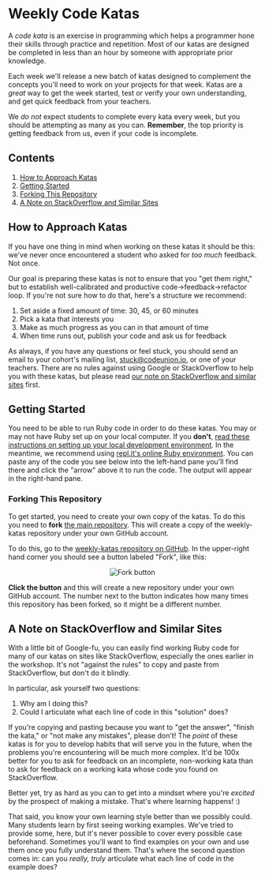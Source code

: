 # Weekly Code Katas

A <dfn>code kata</dfn> is an exercise in programming which helps a programmer hone their skills through practice and repetition. Most of our katas are designed be completed in less than an hour by someone with appropriate prior knowledge.

Each week we'll release a new batch of katas designed to complement the concepts you'll need to work on your projects for that week.  Katas are a *great* way to get the week started, test or verify your own understanding, and get quick feedback from your teachers.

We *do not* expect students to complete every kata every week, but you should be attempting as many as you can.  **Remember**, the top priority is getting feedback from us, even if your code is incomplete.

## Contents

1. [How to Approach Katas](#how-to-approach-katas)
1. [Getting Started](#getting-started)
  1. [Forking This Repository](#forking-this-repository)
1. [A Note on StackOverflow and Similar Sites](#a-note-on-stackoverflow-and-similar-sites)

## How to Approach Katas

If you have one thing in mind when working on these katas it should be this: we've never once encountered a student who asked for _too much_ feedback.  Not once.

Our goal is preparing these katas is not to ensure that you "get them right," but to establish well-calibrated and productive code→feedback→refactor loop. If you're not sure how to do that, here's a structure we recommend:

1. Set aside a fixed amount of time: 30, 45, or 60 minutes
1. Pick a kata that interests you
1. Make as much progress as you can in that amount of time
1. When time runs out, publish your code and ask us for feedback

As always, if you have any questions or feel stuck, you should send an email to your cohort's mailing list, <stuck@codeunion.io>, or one of your teachers. There are no rules against using Google or StackOverflow to help you with these katas, but please read [our note on StackOverflow and similar sites](#a-note-on-stackoverflow-and-similar-sites) first.

## Getting Started

You need to be able to run Ruby code in order to do these katas.  You may or may not have Ruby set up on your local computer.  If you **don't**, [read these instructions on setting up your local development environment](https://gist.github.com/jfarmer/484c21cf93a27cd9dcff).  In the meantime, we recommend using [repl.it's online Ruby environment](http://repl.it/languages/Ruby).  You can paste any of the code you see below into the left-hand pane you'll find there and click the "arrow" above it to run the code.  The output will appear in the right-hand pane.

### Forking This Repository

To get started, you need to create your own copy of the katas.  To do this you need to **fork** [the main repository][weekly-katas-repo].  This will create a copy of the weekly-katas repository under your own GitHub account.

To do this, go to the [weekly-katas repository on GitHub][weekly-katas-repo]. In the upper-right hand corner you should see a button labeled "Fork", like this:

<p style="text-align:center">
<img src="http://f.cl.ly/items/2W3G2W3U0E2f3v1a0a0K/Screen%20Shot%202014-03-03%20at%202.21.15%20PM.png" alt="Fork button">
</p>

**Click the button** and this will create a new repository under your own GitHub account. The number next to the button indicates how many times this repository has been forked, so it might be a different number.

## A Note on StackOverflow and Similar Sites

With a little bit of Google-fu, you can easily find working Ruby code for many of our katas on sites like StackOverflow, especially the ones earlier in the workshop.  It's not "against the rules" to copy and paste from StackOverflow, but don't do it blindly.

In particular, ask yourself two questions:

1. Why am I doing this?
1. Could I articulate what each line of code in this "solution" does?

If you're copying and pasting because you want to "get the answer", "finish the kata," or "not make any mistakes", please don't!  The *point* of these katas is for you to develop habits that will serve you in the future, when the problems you're encountering will be much more complex.  It'd be 100x better for you to ask for feedback on an incomplete, non-working kata than to ask for feedback on a working kata whose code you found on StackOverflow.

Better yet, try as hard as you can to get into a mindset where you're *excited* by the prospect of making a mistake.  That's where learning happens! :)

That said, you know your own learning style better than we possibly could.  Many students learn by first seeing working examples.  We've tried to provide some, here, but it's never possible to cover every possible case beforehand.  Sometimes you'll want to find examples on your own and use them once you fully understand them.  That's where the second question comes in: can you *really, truly* articulate what each line of code in the example does?


[weekly-katas-repo]:https://github.com/codeunion/pro-engineering-katas
